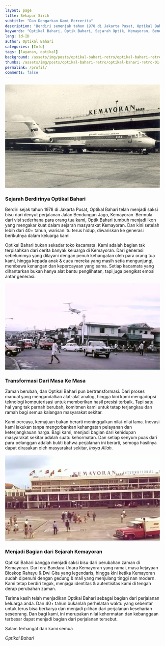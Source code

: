 ```yaml
---
layout: page
title: Sekapur Sirih
subtitle: "Dan Dengarkan Kami Bercerita"
description: "Berdiri semenjak tahun 1978 di Jakarta Pusat, Optikal Bahari merupakan salah satu icon yang tidak terpisahkan dari sejarah Jalan Bendungan Jago di Kemayoran. Optikal Bahari pertama di dirikan oleh para orang tua kami 40 tahun yang telah lalu, dan sekarang telah diteruskan ke generasi selanjutnya dikeluarga kami."
keywords: "Optikal Bahari, Optik Bahari, Sejarah Optik, Kemayoran, Bendungan Jago, Benjo"
lang: id-ID
author: Optikal Bahari
categories: [Info]
tags: [layanan, optikal]
background: /assets/img/posts/optikal-bahari-retro/optikal-bahari-retro-01.webp
thumbs: /assets/img/posts/optikal-bahari-retro/optikal-bahari-retro-01-min.webp
permalink: /profil/
comments: false
---
```


<div class="card shadow p-3 bg-white mb-5">
  <img
    src="/assets/img/profil/bandar-udara-kemayoran.jpeg"
    class="card-img-top"
    alt="bandar-udara-kemayoran">
  <div class="card-body">
    <h3 class="card-title">Sejarah Berdirinya Optikal Bahari</h3>
    <p class="card-text text-left">
      Berdiri sejak tahun 1978 di Jakarta Pusat, Optikal Bahari telah menjadi saksi bisu dari denyut perjalanan Jalan Bendungan Jago, Kemayoran. Bermula dari visi sederhana para orang tua kami, Optik Bahari tumbuh menjadi ikon yang mengakar kuat dalam sejarah masyarakat Kemayoran. Dan kini setelah lebih dari 40+ tahun, warisan itu terus hidup, diwariskan ke generasi berikutnya dalam keluarga kami.
    </p>
    <p class="card-text text-left">
      Optikal Bahari bukan sekadar toko kacamata. Kami adalah bagian tak terpisahkan dari cerita banyak keluarga di Kemayoran. Dari generasi sebelummya yang dilayani dengan penuh kehangatan oleh para orang tua kami, hingga kepada anak & cucu mereka yang masih setia mengunjungi, membawa kenangan dan kepercayaan yang sama. Setiap kacamata yang dihantarkan bukan hanya alat bantu penglihatan, tapi juga pengikat emosi antar generasi.
    </p>
  </div>
</div>

<div class="card shadow p-3 bg-white mb-5">
  <img
    src="/assets/img/profil/jalan-h-jiung.webp"
    class="card-img-top"
    title="jalan-h-jiung"
    alt="jalan h jiung">
  <div class="card-body">
    <h3 class="card-title">Transformasi Dari Masa Ke Masa</h3>
    <p class="card-text text-left">
        Zaman berubah, dan Optikal Bahari pun bertransformasi. Dari proses manual yang mengandalkan alat-alat analog, hingga kini kami mengadopsi teknologi komputerisasi untuk memberikan hasil presisi terbaik. Tapi satu hal yang tak pernah berubah, komitmen kami untuk tetap terjangkau dan ramah bagi semua kalangan masyarakat sekitar.
    </p>
    <p class="card-text text-left">
      Kami percaya, kemajuan bukan berarti meninggalkan nilai-nilai lama. Inovasi kami lakukan tanpa mengorbankan kehangatan pelayanan dan keterjangkauan harga. Bagi kami, menjadi bagian dari kehidupan masyarakat sekitar adalah suatu kehormatan. Dan setiap senyum puas dari para pelanggan adalah bukti bahwa perjalanan ini berarti, semoga hasilnya dapat dirasakan oleh masyarakat sekitar, <em>Insya Allah</em>.
    </p>
  </div>
</div>

<div class="card shadow p-3 bg-white mb-5">
  <img
    src="/assets/img/profil/bandar-udara-kemayoran-80an.webp"
    class="card-img-top"
    title="bandar-udara-kemayoran-80an"
    alt="bandar-udara-kemayoran-80an.webp">
  <div class="card-body">
    <h3 class="card-title">Menjadi Bagian dari Sejarah Kemayoran</h3>
    <p class="card-text text-left">
      Optikal Bahari bangga menjadi saksi bisu dari perubahan zaman di Kemayoran. Dari era Bandara Udara Kemayoran yang ramai, masa kejayaan Bioskop Rahayu & Dwi Gita yang legendaris, hingga kini ketika Kemayoran sudah dipenuhi dengan gedung & mall yang menjulang tinggi nan modern. Kami tetap berdiri tegak, menjaga identitas & autentisitas kami di tengah derap perubahan zaman.
    </p>
    <p class="card-text text-left">
      Terima kasih telah menjadikan Optikal Bahari sebagai bagian dari perjalanan keluarga anda. Dan 40+ tahun bukanlah perhelatan waktu yang sebentar untuk terus bisa berkarya dan menjadi pilihan dari perjalanan keseharian seseorang. Dan bagi kami, ini merupakan nilai kehormatan dan kebanggaan terbesar dapat menjadi bagian dari perjalanan tersebut.
    </p>
    <p class="card-text text-left">Salam terhangat dari kami semua</p>
    <em>Optikal Bahari</em>
  </div>
</div>
